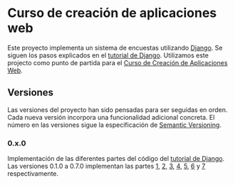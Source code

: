 
# Curso de creación de aplicaciones web

Este proyecto implementa un sistema de encuestas utilizando [Django](https://www.djangoproject.com/). Se siguen los pasos explicados en el [tutorial de Django](https://docs.djangoproject.com/en/1.9/intro/). Utilizamos este projecto como punto de partida para el [Curso de Creación de Aplicaciones Web](http://swcraftmlg.com/content/curso-de-creación-de-aplicaciones-web).

## Versiones

Las versiones del proyecto han sido pensadas para ser seguidas en orden. Cada nueva versión incorpora una funcionalidad adicional concreta. El número en las versiones sigue la especificación de [Semantic Versioning](http://semver.org/).


### 0.x.0

Implementación de las diferentes partes del código del [tutorial de Django](https://docs.djangoproject.com/en/1.9/intro/). Las versiones 0.1.0 a 0.7.0 implementan las partes [1](https://docs.djangoproject.com/en/1.9/intro/tutorial01/), [2](https://docs.djangoproject.com/en/1.9/intro/tutorial02/), [3](https://docs.djangoproject.com/en/1.9/intro/tutorial03/), [4](https://docs.djangoproject.com/en/1.9/intro/tutorial04/), [5](https://docs.djangoproject.com/en/1.9/intro/tutorial07/), [6](https://docs.djangoproject.com/en/1.9/intro/tutorial06/) y [7](https://docs.djangoproject.com/en/1.9/intro/tutorial07/) respectivamente.

